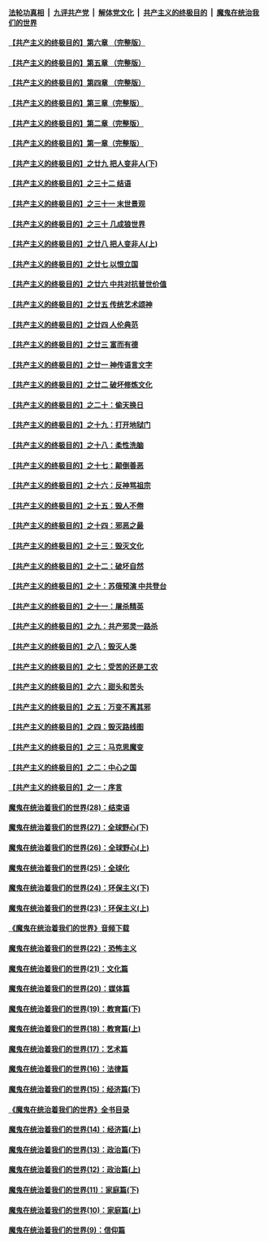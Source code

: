 

####  [法轮功真相](../../../../basic/blob/master/README.md?t=07110731) &nbsp;|&nbsp; [九评共产党](../../../../9ping.md/blob/master/README.md?t=07110731) &nbsp;|&nbsp; [解体党文化](../../../../jtdwh.md/blob/master/README.md?t=07110731)  &nbsp;|&nbsp; [共产主义的终极目的](../../../../gczydzjmd.md/blob/master/README.md?t=07110731) &nbsp;|&nbsp; [魔鬼在统治我们的世界](../../../../mgztzwmdsj.md/blob/master/README.md?t=07110731) 

#### [【共产主义的终极目的】第六章 （完整版）](../pages/nsc422/n11428913.md?t=07110731) 

#### [【共产主义的终极目的】第五章 （完整版）](../pages/nsc422/n11428912.md?t=07110731) 

#### [【共产主义的终极目的】第四章 （完整版）](../pages/nsc422/n11428907.md?t=07110731) 

#### [【共产主义的终极目的】第三章（完整版）](../pages/nsc422/n11428848.md?t=07110731) 

#### [【共产主义的终极目的】第二章（完整版）](../pages/nsc422/n11428831.md?t=07110731) 

#### [【共产主义的终极目的】第一章（完整版）](../pages/nsc422/n11417651.md?t=07110731) 

#### [【共产主义的终极目的】之廿九 把人变非人(下)](../pages/nsc422/n11344140.md?t=07110731) 

#### [【共产主义的终极目的】之三十二 结语](../pages/nsc422/n11360535.md?t=07110731) 

#### [【共产主义的终极目的】之三十一 末世景观](../pages/nsc422/n11351129.md?t=07110731) 

#### [【共产主义的终极目的】之三十 几成狼世界](../pages/nsc422/n11348280.md?t=07110731) 

#### [【共产主义的终极目的】之廿八 把人变非人(上)](../pages/nsc422/n11340492.md?t=07110731) 

#### [【共产主义的终极目的】之廿七 以恨立国](../pages/nsc422/n11336944.md?t=07110731) 

#### [【共产主义的终极目的】之廿六 中共对抗普世价值](../pages/nsc422/n11324785.md?t=07110731) 

#### [【共产主义的终极目的】之廿五 传统艺术颂神](../pages/nsc422/n11296396.md?t=07110731) 

#### [【共产主义的终极目的】之廿四 人伦典范](../pages/nsc422/n11296397.md?t=07110731) 

#### [【共产主义的终极目的】之廿三 富而有德](../pages/nsc422/n11283598.md?t=07110731) 

#### [【共产主义的终极目的】之廿一 神传语言文字](../pages/nsc422/n11263265.md?t=07110731) 

#### [【共产主义的终极目的】之廿二 破坏修炼文化](../pages/nsc422/n11245728.md?t=07110731) 

#### [【共产主义的终极目的】之二十：偷天换日](../pages/nsc422/n11238846.md?t=07110731) 

#### [【共产主义的终极目的】之十九：打开地狱门](../pages/nsc422/n11206376.md?t=07110731) 

#### [【共产主义的终极目的】之十八：柔性洗脑](../pages/nsc422/n11199994.md?t=07110731) 

#### [【共产主义的终极目的】之十七：颠倒善恶](../pages/nsc422/n11179782.md?t=07110731) 

#### [【共产主义的终极目的】之十六：反神骂祖宗](../pages/nsc422/n11166798.md?t=07110731) 

#### [【共产主义的终极目的】之十五：毁人不倦](../pages/nsc422/n11166792.md?t=07110731) 

#### [【共产主义的终极目的】之十四：邪恶之最](../pages/nsc422/n11150249.md?t=07110731) 

#### [【共产主义的终极目的】之十三：毁灭文化](../pages/nsc422/n11135227.md?t=07110731) 

#### [【共产主义的终极目的】之十二：破坏自然](../pages/nsc422/n11135214.md?t=07110731) 

#### [【共产主义的终极目的】之十：苏俄预演 中共登台](../pages/nsc422/n11118424.md?t=07110731) 

#### [【共产主义的终极目的】之十一：屠杀精英](../pages/nsc422/n11118442.md?t=07110731) 

#### [【共产主义的终极目的】之九：共产邪灵一路杀](../pages/nsc422/n11114139.md?t=07110731) 

#### [【共产主义的终极目的】之八：毁灭人类](../pages/nsc422/n11108503.md?t=07110731) 

#### [【共产主义的终极目的】之七：受苦的还是工农](../pages/nsc422/n11101809.md?t=07110731) 

#### [【共产主义的终极目的】之六：甜头和苦头](../pages/nsc422/n11096971.md?t=07110731) 

#### [【共产主义的终极目的】之五：万变不离其邪](../pages/nsc422/n11091285.md?t=07110731) 

#### [【共产主义的终极目的】之四：毁灭路线图](../pages/nsc422/n11086284.md?t=07110731) 

#### [【共产主义的终极目的】之三：马克思魔变](../pages/nsc422/n11061941.md?t=07110731) 

#### [【共产主义的终极目的】之二：中心之国](../pages/nsc422/n11047728.md?t=07110731) 

#### [【共产主义的终极目的】之一：序言](../pages/nsc422/n11086077.md?t=07110731) 

#### [魔鬼在统治着我们的世界(28)：结束语](../pages/nsc422/n10936246.md?t=07110731) 

#### [魔鬼在统治着我们的世界(27)：全球野心(下)](../pages/nsc422/n10928319.md?t=07110731) 

#### [魔鬼在统治着我们的世界(26)：全球野心(上)](../pages/nsc422/n10900318.md?t=07110731) 

#### [魔鬼在统治着我们的世界(25)：全球化](../pages/nsc422/n10788205.md?t=07110731) 

#### [魔鬼在统治着我们的世界(24)：环保主义(下)](../pages/nsc422/n10695307.md?t=07110731) 

#### [魔鬼在统治着我们的世界(23)：环保主义(上)](../pages/nsc422/n10688613.md?t=07110731) 

#### [《魔鬼在统治着我们的世界》音频下载](../pages/nsc422/n10635553.md?t=07110731) 

#### [魔鬼在统治着我们的世界(22)：恐怖主义](../pages/nsc422/n10614727.md?t=07110731) 

#### [魔鬼在统治着我们的世界(21)：文化篇](../pages/nsc422/n10597706.md?t=07110731) 

#### [魔鬼在统治着我们的世界(20)：媒体篇](../pages/nsc422/n10586579.md?t=07110731) 

#### [魔鬼在统治着我们的世界(19)：教育篇(下)](../pages/nsc422/n10564808.md?t=07110731) 

#### [魔鬼在统治着我们的世界(18)：教育篇(上)](../pages/nsc422/n10526970.md?t=07110731) 

#### [魔鬼在统治着我们的世界(17)：艺术篇](../pages/nsc422/n10499093.md?t=07110731) 

#### [魔鬼在统治着我们的世界(16)：法律篇](../pages/nsc422/n10485969.md?t=07110731) 

#### [魔鬼在统治着我们的世界(15)：经济篇(下)](../pages/nsc422/n10469975.md?t=07110731) 

#### [《魔鬼在统治着我们的世界》全书目录](../pages/nsc422/n10464261.md?t=07110731) 

#### [魔鬼在统治着我们的世界(14)：经济篇(上)](../pages/nsc422/n10457370.md?t=07110731) 

#### [魔鬼在统治着我们的世界(13)：政治篇(下)](../pages/nsc422/n10448270.md?t=07110731) 

#### [魔鬼在统治着我们的世界(12)：政治篇(上)](../pages/nsc422/n10444576.md?t=07110731) 

#### [魔鬼在统治着我们的世界(11)：家庭篇(下)](../pages/nsc422/n10440961.md?t=07110731) 

#### [魔鬼在统治着我们的世界(10)：家庭篇(上)](../pages/nsc422/n10435448.md?t=07110731) 

#### [魔鬼在统治着我们的世界(9)：信仰篇](../pages/nsc422/n10432159.md?t=07110731) 

